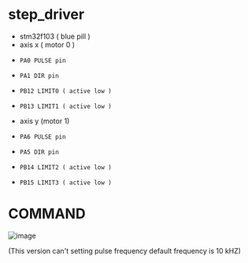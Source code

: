 # step_driver
- stm32f103 ( blue pill )
-   axis x ( motor 0 )
-     PA0 PULSE pin
-     PA1 DIR pin
-     PB12 LIMIT0 ( active low )
-     PB13 LIMIT1 ( active low )
-   axis y (motor 1)
-     PA6 PULSE pin
-     PA5 DIR pin
-     PB14 LIMIT2 ( active low )
-     PB15 LIMIT3 ( active low )
# COMMAND
![image](https://user-images.githubusercontent.com/22659037/110587220-f41c1480-81a5-11eb-8c98-f4f4ca5418a6.png)


(This version can't setting pulse frequency default frequency is 10 kHZ)
